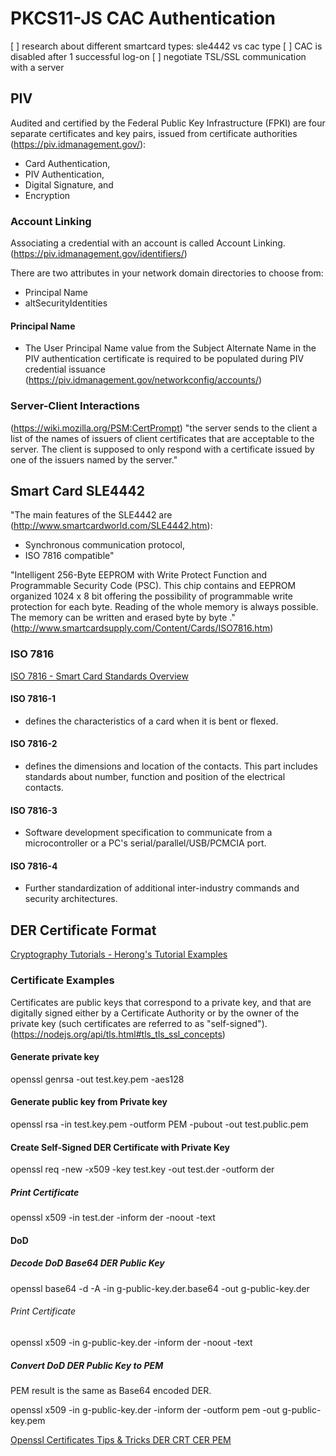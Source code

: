 # PKCS11-JS CAC Authentication

[ ] research about different smartcard types: sle4442 vs cac type
[ ] CAC is disabled after 1 successful log-on
[ ] negotiate TSL/SSL communication with a server

## PIV
Audited and certified by the Federal Public Key Infrastructure (FPKI) are four separate certificates and key pairs, issued from certificate authorities (https://piv.idmanagement.gov/): 

 * Card Authentication, 
 * PIV Authentication, 
 * Digital Signature, and 
 * Encryption

### Account Linking
Associating a credential with an account is called Account Linking. (https://piv.idmanagement.gov/identifiers/)

There are two attributes in your network domain directories to choose from:

 * Principal Name 
 * altSecurityIdentities 

#### Principal Name
 * The User Principal Name value from the Subject Alternate Name in the PIV authentication certificate is required to be populated during PIV credential issuance (https://piv.idmanagement.gov/networkconfig/accounts/)

### Server-Client Interactions
(https://wiki.mozilla.org/PSM:CertPrompt)
"the server sends to the client a list of the names of issuers of client certificates that are acceptable to the server. The client is supposed to only respond with a certificate issued by one of the issuers named by the server."


## Smart Card SLE4442
"The main features of the SLE4442 are (http://www.smartcardworld.com/SLE4442.htm):
 * Synchronous communication protocol,
 * ISO 7816 compatible"
 
"Intelligent 256-Byte EEPROM with Write Protect Function and Programmable Security Code (PSC). This chip contains and EEPROM organized 1024 x 8 bit offering the possibility of programmable write protection for each byte. Reading of the whole memory is always possible. The memory can be written and erased byte by byte ." (http://www.smartcardsupply.com/Content/Cards/ISO7816.htm)

### ISO 7816
[ISO 7816 - Smart Card Standards Overview](http://www.smartcardsupply.com/Content/Cards/7816standard.htm)

#### ISO 7816-1 
 * defines the characteristics of a card when it is bent or flexed.

#### ISO 7816-2 
 * defines the dimensions and location of the contacts. This part includes standards about number, function and position of the electrical contacts.
 
#### ISO 7816-3 
 * Software development specification to communicate from a microcontroller or a PC's serial/parallel/USB/PCMCIA port.
 
#### ISO 7816-4
 * Further standardization of additional inter-industry commands and security architectures.
 
## DER Certificate Format
[Cryptography Tutorials - Herong's Tutorial Examples](http://www.herongyang.com/Cryptography/Certificate-Format-OpenSSL-View-in-DER-and-PEM.html)

### Certificate Examples
Certificates are public keys that correspond to a private key, and that are digitally signed either by a Certificate Authority or by the owner of the private key (such certificates are referred to as "self-signed"). (https://nodejs.org/api/tls.html#tls_tls_ssl_concepts)

#### Generate private key
openssl genrsa -out test.key.pem -aes128

#### Generate public key from Private key
openssl rsa -in test.key.pem -outform PEM -pubout -out test.public.pem

#### Create Self-Signed DER Certificate with Private Key
openssl req -new -x509 -key test.key -out test.der -outform der

##### Print Certificate
openssl x509 -in test.der -inform der -noout -text

#### DoD
##### Decode DoD Base64 DER Public Key
openssl base64 -d -A -in g-public-key.der.base64 -out g-public-key.der

###### Print Certificate
openssl x509 -in g-public-key.der -inform der -noout -text

##### Convert DoD DER Public Key to PEM
PEM result is the same as Base64 encoded DER.

openssl x509 -in g-public-key.der -inform der -outform pem -out g-public-key.pem

[Openssl Certificates Tips & Tricks DER CRT CER PEM](https://www.schalley.eu/2010/12/30/openssl-certificates-tips-tricks-der-crt-cer-pem/)
